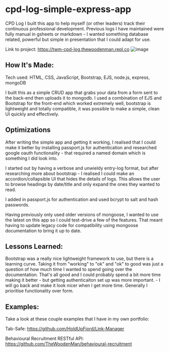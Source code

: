# cpd-log-simple-express-app
 
CPD Log
I built this app to help myself (or other leaders) track their continuous professional development.  Previous logs I have maintained were fully manual in gsheets or markdown - I wanted something database related, powerful but simple in presentation that I could adapt for use.

Link to project: https://twm-cpd-log.thewoodenman.repl.co
![image](https://user-images.githubusercontent.com/85075266/190810840-640e46d1-4a72-4f7c-bc36-9d1f551d424c.png)


## How It's Made:
Tech used: HTML, CSS, JavaScript, Bootstrap, EJS, node.js, express, mongoDB

I built this as a simple CRUD app that grabs your data from a form sent to the back-end then uploads it to mongodb.  I used a combination of EJS and Bootstrap for the front-end which worked extremely well, bootstrap is lightweight and totally compatible, it was possible to make a simple, clean UI quickly and effectively.  

## Optimizations


After writing the simple app and getting it working, I realised that I could make it better by installing passport.js for authentication and researched google oauth functionality - that required a named domain which is something I did look into. 

I started out by having a verbose and unwieldy entry-log format, but after researching more about bootstrap - I realised I could make an accordion/collapsible UI that hides the details of logs.  This allows the user to browse headings by date/title and only expand the ones they wanted to read.

I added in passport.js for authentication and used bcrypt to salt and hash passwords. 

Having previously only used older versions of mongoose, I wanted to use the latest on this app so I could test-drive a few of the features.  That meant having to update legacy code for compatibility using mongoose documentation to bring it up to date.

## Lessons Learned:
Bootstrap was a really nice lightweight framework to use, but there is a learning curve.  Taking it from "working" to "ok" and "ok" to good was just a question of how much time I wanted to spend going over the documentation.  That's all good and I could probably spend a bit more time making it better - but getting authenticaiton set up was more important. - I will go back and make it look nicer when I get more time. Generally I prioritise functionality over form.

## Examples:
Take a look at these couple examples that I have in my own portfolio:

Tab-Safe: https://github.com/HoldUpFjord/Link-Manager

Behavioural Recruitment RESTful API: https://github.com/TheWoodenMan/behavioural-recruitment
